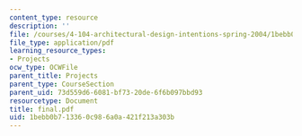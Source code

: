 ```yaml
---
content_type: resource
description: ''
file: /courses/4-104-architectural-design-intentions-spring-2004/1bebb0b713360c986a0a421f213a303b_final.pdf
file_type: application/pdf
learning_resource_types:
- Projects
ocw_type: OCWFile
parent_title: Projects
parent_type: CourseSection
parent_uid: 73d559d6-6081-bf73-20de-6f6b097bbd93
resourcetype: Document
title: final.pdf
uid: 1bebb0b7-1336-0c98-6a0a-421f213a303b
---
```


